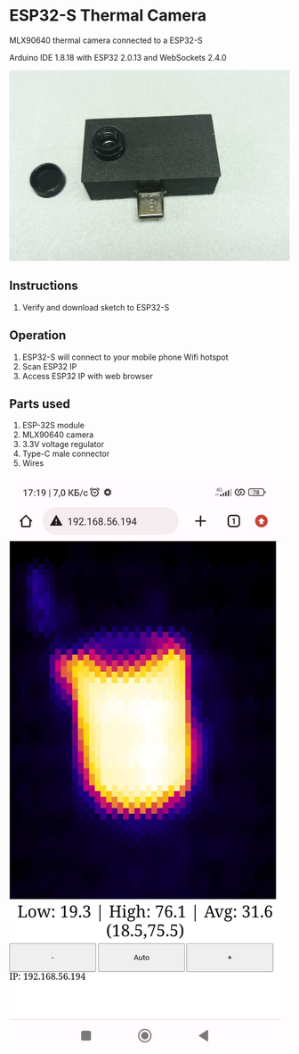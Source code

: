 # ESP32-S Thermal Camera

MLX90640 thermal camera connected to a ESP32-S

Arduino IDE 1.8.18  with ESP32 2.0.13 and WebSockets 2.4.0

![Screen Shot](Case/termal_cam.jpg)

## Instructions

1. Verify and download sketch to ESP32-S

## Operation

1. ESP32-S will connect to your mobile phone Wifi hotspot
2. Scan ESP32 IP
3. Access ESP32 IP with web browser

## Parts used

1. ESP-32S module
2. MLX90640 camera
3. 3.3V voltage regulator
4. Type-C male connector
5. Wires

![Screen Shot](Case/kettle.jpg)
